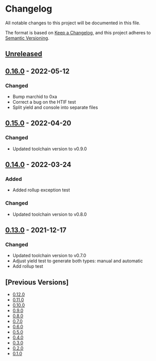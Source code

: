 # Changelog
All notable changes to this project will be documented in this file.

The format is based on [Keep a Changelog](https://keepachangelog.com/en/1.0.0/),
and this project adheres to [Semantic Versioning](https://semver.org/spec/v2.0.0.html).

## [Unreleased]

## [0.16.0] - 2022-05-12
### Changed
- Bump marchid to 0xa
- Correct a bug on the HTIF test
- Split yield and console into separate files

## [0.15.0] - 2022-04-20
### Changed
- Updated toolchain version to v0.9.0

## [0.14.0] - 2022-03-24
### Added
- Added rollup exception test

### Changed
- Updated toolchain version to v0.8.0

## [0.13.0] - 2021-12-17
### Changed
- Updated toolchain version to v0.7.0
- Adjust yield test to generate both types: manual and automatic
- Add rollup test

## [Previous Versions]
- [0.12.0]
- [0.11.0]
- [0.10.0]
- [0.9.0]
- [0.8.0]
- [0.7.0]
- [0.6.0]
- [0.5.0]
- [0.4.0]
- [0.3.0]
- [0.2.0]
- [0.1.0]

[Unreleased]: https://github.com/cartesi/machine-tests/compare/v0.16.0...HEAD
[0.16.0]: https://github.com/cartesi/machine-tests/releases/tag/v0.16.0
[0.15.0]: https://github.com/cartesi/machine-tests/releases/tag/v0.15.0
[0.14.0]: https://github.com/cartesi/machine-tests/releases/tag/v0.14.0
[0.13.0]: https://github.com/cartesi/machine-tests/releases/tag/v0.13.0
[0.12.0]: https://github.com/cartesi/machine-tests/releases/tag/v0.12.0
[0.11.0]: https://github.com/cartesi/machine-tests/releases/tag/v0.11.0
[0.10.0]: https://github.com/cartesi/machine-tests/releases/tag/v0.10.0
[0.9.0]: https://github.com/cartesi/machine-tests/releases/tag/v0.9.0
[0.8.0]: https://github.com/cartesi/machine-tests/releases/tag/v0.8.0
[0.7.0]: https://github.com/cartesi/machine-tests/releases/tag/v0.7.0
[0.6.0]: https://github.com/cartesi/machine-tests/releases/tag/v0.6.0
[0.5.0]: https://github.com/cartesi/machine-tests/releases/tag/v0.5.0
[0.4.0]: https://github.com/cartesi/machine-tests/releases/tag/v0.4.0
[0.3.0]: https://github.com/cartesi/machine-tests/releases/tag/v0.3.0
[0.2.0]: https://github.com/cartesi/machine-tests/releases/tag/v0.2.0
[0.1.0]: https://github.com/cartesi/machine-tests/releases/tag/v0.1.0
